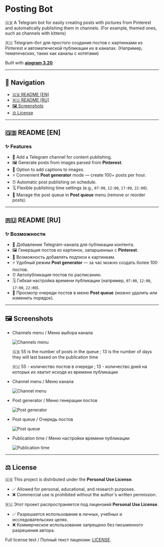 # Posting Bot  

🇬🇧 A Telegram bot for easily creating posts with pictures from Pinterest and automatically publishing them in channels. (For example, themed ones, such as channels with kittens)

🇷🇺 Telegram-бот для простого создания постов с картинками из Pinterest и автоматической публикации их в каналах. (Например, тематических, таких как каналы с котятами)

Built with **[aiogram 3.20](https://docs.aiogram.dev/)**.  

---

## 📑 Navigation  

- [🇬🇧 README [EN]](#-readme-en)  
- [🇷🇺 README [RU]](#-readme-ru)  
- [🖼 Screenshots](#-screenshots)  
- [⚖️ License](#️-license)  

---

## 🇬🇧 README [EN]  

### ✨ Features  

- 📌 Add a Telegram channel for content publishing.  
- 🖼 Generate posts from images parsed from **Pinterest**.  
- 📝 Option to add captions to images.  
- ⚡️ Convenient **Post generator** mode — create 100+ posts per hour.  
- ⏰ Automatic post publishing on schedule.  
- 🗓 Flexible publishing time settings (e.g., `07:00`, `12:00`, `17:00`, `22:00`).  
- 📂 Manage the post queue in **Post queue** menu (remove or reorder posts).  

---

## 🇷🇺 README [RU]  

### ✨ Возможности  

- 📌 Добавление Telegram-канала для публикации контента.  
- 🖼 Генерация постов из картинок, запаршенных с **Pinterest**.  
- 📝 Возможность добавлять подписи к картинкам.  
- ⚡️ Удобный режим **Post generator** — за час можно создать более 100 постов.  
- ⏰ Автопубликация постов по расписанию.  
- 🗓 Гибкая настройка времени публикации (например, `07:00`, `12:00`, `17:00`, `22:00`).  
- 📂 Просмотр очереди постов в меню **Post queue** (можно удалить или изменить порядок).  

---

## 🖼 Screenshots  

- Channels menu / Меню выбора канала

  ![Channels menu](screenshots/channels_menu.png)

  🇬🇧 55 is the number of posts in the queue ; 13 is the number of days they will last based on the publication time
  
  🇷🇺 55 - количество постов в очереди ; 13 - количество дней на которых их хватит исходя из времени публикации 

- Channel menu / Меню канала

  ![Channel menu](screenshots/channel_menu.png)

- Post generator / Меню генерации постов

  ![Post generator](screenshots/post_generator.png)  

- Post queue / Очередь постов

  ![Post queue](screenshots/post_queue.png)  

- Publication time / Меню настройки времени публикации

  ![Publication time](screenshots/publication_time.png)

---

## ⚖️ License  

🇬🇧 This project is distributed under the **Personal Use License**.  
- ✅ Allowed for personal, educational, and research purposes.  
- ❌ Commercial use is prohibited without the author's written permission.  

🇷🇺 Этот проект распространяется под лицензией **Personal Use License**.  
- ✅ Разрешается использование в личных, учебных и исследовательских целях.  
- ❌ Коммерческое использование запрещено без письменного разрешения автора.  

Full license text / Полный текст лицензии: [LICENSE](./LICENSE).  
